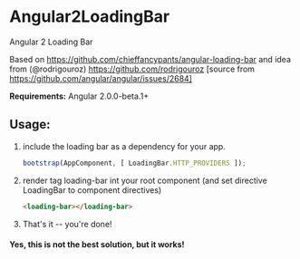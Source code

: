 # Angular2LoadingBar
Angular 2 Loading Bar

Based on https://github.com/chieffancypants/angular-loading-bar and idea from
(@rodrigouroz) https://github.com/rodrigouroz 
[source from https://github.com/angular/angular/issues/2684]

**Requirements:** Angular 2.0.0-beta.1+

## Usage:
1. include the loading bar as a dependency for your app.

    ```js
    bootstrap(AppComponent, [ LoadingBar.HTTP_PROVIDERS ]);
    ```

2. render tag loading-bar int your root component (and set directive LoadingBar to component directives)

    ```html
    <loading-bar></loading-bar>
    ```

3. That's it -- you're done!

#### Yes, this is not the best solution, but it works!